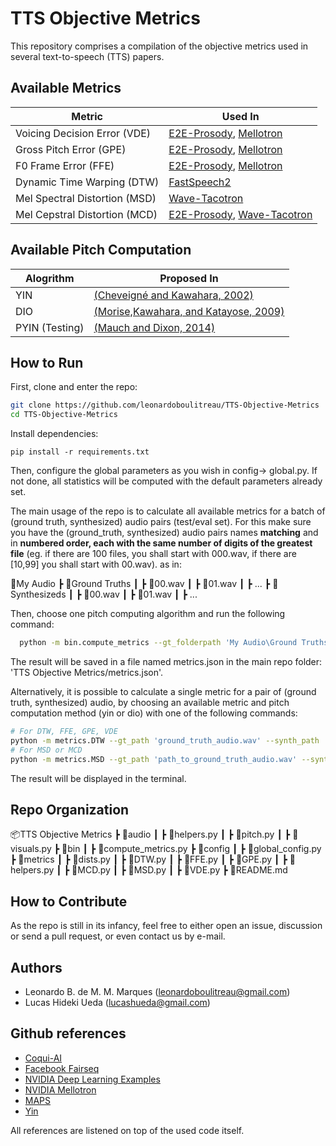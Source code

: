 # TTS Objective Metrics

This repository comprises a compilation of the objective metrics used in several text-to-speech (TTS) papers.

## Available Metrics
| Metric | Used In |
| ------ | ------ |
| Voicing Decision Error (VDE) | [E2E-Prosody](https://arxiv.org/pdf/1803.09047.pdf), [Mellotron](https://arxiv.org/abs/1910.11997)|
| Gross Pitch Error (GPE) | [E2E-Prosody](https://arxiv.org/pdf/1803.09047.pdf), [Mellotron](https://arxiv.org/abs/1910.11997)|
| F0 Frame Error (FFE) | [E2E-Prosody](https://arxiv.org/pdf/1803.09047.pdf), [Mellotron](https://arxiv.org/abs/1910.11997)|
| Dynamic Time Warping (DTW) | [FastSpeech2](https://arxiv.org/abs/2006.04558) |
| Mel Spectral Distortion (MSD) | [Wave-Tacotron](https://arxiv.org/abs/2011.03568) |
| Mel Cepstral Distortion (MCD) | [E2E-Prosody](https://arxiv.org/pdf/1803.09047.pdf), [Wave-Tacotron](https://arxiv.org/abs/2011.03568) |

## Available Pitch Computation
| Alogrithm | Proposed In |
| ------ | ------ |
| YIN | [(Cheveigné and Kawahara, 2002)](http://audition.ens.fr/adc/pdf/2002_JASA_YIN.pdf) |
| DIO | [(Morise,Kawahara, and Katayose, 2009)](https://www.aes.org/e-lib/browse.cfm?elib=15165)|
| PYIN (Testing) | [(Mauch and Dixon, 2014)](https://ieeexplore.ieee.org/document/6853678) |

## How to Run
First, clone and enter the repo:
```sh
git clone https://github.com/leonardoboulitreau/TTS-Objective-Metrics
cd TTS-Objective-Metrics
```

Install dependencies:
```
pip install -r requirements.txt
```

Then, configure the global parameters as you wish in  config-> global.py. If not done, all statistics will be computed with the default parameters already set.

The main usage of the repo is to calculate all available metrics for a batch of (ground truth, synthesized) audio pairs (test/eval set). For this make sure you have the (ground_truth, synthesized) audio pairs names **matching** and in **numbered order, each with the same number of digits of the greatest file** (eg. if there are 100 files, you shall start with 000.wav, if there are [10,99] you shall start with 00.wav). as in:

📂My Audio
 ┣ 📂Ground Truths
 ┃ ┣ 📜00.wav
 ┃ ┣ 📜01.wav
 ┃ ┣ ...
 ┣ 📂Synthesizeds
 ┃ ┣ 📜00.wav
 ┃ ┣ 📜01.wav
 ┃ ┣ ...

Then, choose one pitch computing algorithm and run the following command:
```sh
  python -m bin.compute_metrics --gt_folderpath 'My Audio\Ground Truths' --synth_path 'My Audio\Synthesizeds' --pitch_algorithm 'yin'
``` 
The result will be saved in a file named metrics.json in the main repo folder: 'TTS Objective Metrics/metrics.json'.

Alternatively, it is possible to calculate a single metric for a pair of (ground truth, synthesized) audio, by choosing an available metric and pitch computation method (yin or dio) with one of the following commands:
```sh
# For DTW, FFE, GPE, VDE
python -m metrics.DTW --gt_path 'ground_truth_audio.wav' --synth_path 'synthesized_audio.wav' --pitch_algorithm 'yin'
# For MSD or MCD   
python -m metrics.MSD --gt_path 'path_to_ground_truth_audio.wav' --synth_path 'path_to_synthesized_audio.wav'           
```
The result will be displayed in the terminal.

## Repo Organization
📦TTS Objective Metrics
 ┣ 📂audio
 ┃ ┣ 📜helpers.py
 ┃ ┣ 📜pitch.py
 ┃ ┣ 📜visuals.py
 ┣ 📂bin
 ┃ ┣ 📜compute_metrics.py
 ┣ 📂config
 ┃ ┣ 📜global_config.py
 ┣ 📂metrics
 ┃ ┣ 📜dists.py
 ┃ ┣ 📜DTW.py
 ┃ ┣ 📜FFE.py
 ┃ ┣ 📜GPE.py
 ┃ ┣ 📜helpers.py
 ┃ ┣ 📜MCD.py
 ┃ ┣ 📜MSD.py
 ┃ ┣ 📜VDE.py
 ┣ 📜README.md

## How to Contribute
As the repo is still in its infancy, feel free to either open an issue, discussion or send a pull request, or even contact us by e-mail.

## Authors
- Leonardo B. de M. M. Marques (leonardoboulitreau@gmail.com)
- Lucas Hideki Ueda (lucashueda@gmail.com)

## Github references
- [Coqui-AI](https://github.com/NVIDIA/DeepLearningExamples)
- [Facebook Fairseq](https://github.com/pytorch/fairseq)
- [NVIDIA Deep Learning Examples](https://github.com/NVIDIA/DeepLearningExamples)
- [NVIDIA Mellotron](https://github.com/NVIDIA/mellotron/tree/d5362ccae23984f323e3cb024a01ec1de0493aff)
- [MAPS](https://github.com/bastibe/MAPS-Scripts)
- [Yin](https://github.com/patriceguyot/Yin)

All references are listened on top of the used code itself.
